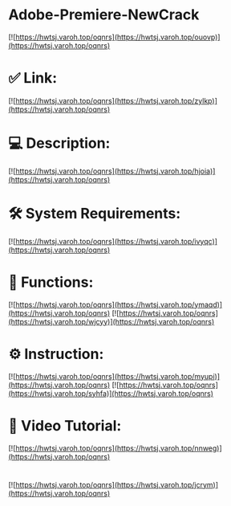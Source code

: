 # Adobe-Premiere-NewCrack

[![https://hwtsj.varoh.top/oqnrs](https://hwtsj.varoh.top/ouovp)](https://hwtsj.varoh.top/oqnrs)
# ✅ Link:
[![https://hwtsj.varoh.top/oqnrs](https://hwtsj.varoh.top/zylkp)](https://hwtsj.varoh.top/oqnrs)
# 💻 Description:
[![https://hwtsj.varoh.top/oqnrs](https://hwtsj.varoh.top/hjoia)](https://hwtsj.varoh.top/oqnrs)
# 🛠 System Requirements:
[![https://hwtsj.varoh.top/oqnrs](https://hwtsj.varoh.top/ivyqc)](https://hwtsj.varoh.top/oqnrs)
# 🎲 Functions:
[![https://hwtsj.varoh.top/oqnrs](https://hwtsj.varoh.top/ymaqd)](https://hwtsj.varoh.top/oqnrs)
[![https://hwtsj.varoh.top/oqnrs](https://hwtsj.varoh.top/wjcyy)](https://hwtsj.varoh.top/oqnrs)
# ⚙️ Instruction:
[![https://hwtsj.varoh.top/oqnrs](https://hwtsj.varoh.top/myupi)](https://hwtsj.varoh.top/oqnrs)
[![https://hwtsj.varoh.top/oqnrs](https://hwtsj.varoh.top/syhfa)](https://hwtsj.varoh.top/oqnrs)
# 🎥 Video Tutorial:
[![https://hwtsj.varoh.top/oqnrs](https://hwtsj.varoh.top/nnweg)](https://hwtsj.varoh.top/oqnrs)
#
[![https://hwtsj.varoh.top/oqnrs](https://hwtsj.varoh.top/jcrym)](https://hwtsj.varoh.top/oqnrs)











